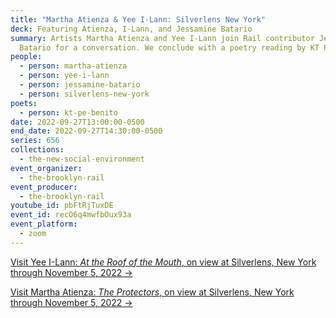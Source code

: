 ```yaml
---
title: "Martha Atienza & Yee I-Lann: Silverlens New York"
deck: Featuring Atienza, I-Lann, and Jessamine Batario
summary: Artists Martha Atienza and Yee I-Lann join Rail contributor Jessamine
  Batario for a conversation. We conclude with a poetry reading by KT Pe Benito.
people:
  - person: martha-atienza
  - person: yee-i-lann
  - person: jessamine-batario
  - person: silverlens-new-york
poets:
  - person: kt-pe-benito
date: 2022-09-27T13:00:00-0500
end_date: 2022-09-27T14:30:00-0500
series: 656
collections:
  - the-new-social-environment
event_organizer:
  - the-brooklyn-rail
event_producer:
  - the-brooklyn-rail
youtube_id: pbFtRjTuxDE
event_id: recO6q4mwfbOux93a
event_platform:
  - zoom
---
```

[V﻿isit Yee I-Lann: *At the Roof of the Mouth*, on view at Silverlens, New York through November 5, 2022 →](https://www.silverlensgalleries.com/exhibitions/2022-09-08/at-the-roof-of-the-mouth)

[V﻿isit Martha Atienza: *The Protectors*, on view at Silverlens, New York through November 5, 2022 →](https://www.silverlensgalleries.com/exhibitions/2022-09-08/the-protectors)